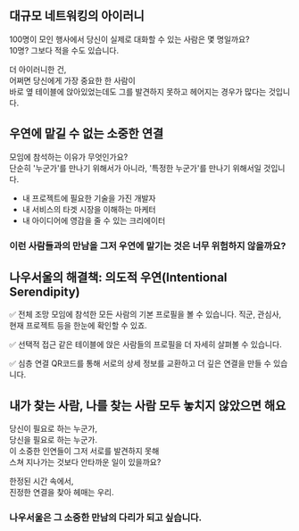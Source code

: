 ## 대규모 네트워킹의 아이러니

100명이 모인 행사에서 당신이 실제로 대화할 수 있는 사람은 몇 명일까요?  
10명? 그보다 적을 수도 있습니다.  
  
더 아이러니한 건,  
어쩌면 당신에게 가장 중요한 한 사람이  
바로 옆 테이블에 앉아있었는데도 그를 발견하지 못하고 헤어지는 경우가 많다는 것입니다.


## 우연에 맡길 수 없는 소중한 연결

모임에 참석하는 이유가 무엇인가요?  
단순히 '누군가'를 만나기 위해서가 아니라,  '특정한 누군가'를 만나기 위해서일 것입니다.

- 내 프로젝트에 필요한 기술을 가진 개발자  
- 내 서비스의 타겟 시장을 이해하는 마케터  
- 내 아이디어에 영감을 줄 수 있는 크리에이터

### 이런 사람들과의 만남을  그저 우연에 맡기는 것은 너무 위험하지 않을까요?

## 나우서울의 해결책:  의도적 우연(Intentional Serendipity)

✅ 전체 조망
모임에 참석한 모든 사람의 기본 프로필을 볼 수 있습니다. 직군, 관심사, 현재 프로젝트 등을 한눈에 확인할 수 있죠.

✅ 선택적 접근
같은 테이블에 앉은 사람들의 프로필을 더 자세히 살펴볼 수 있습니다.

✅ 심층 연결
QR코드를 통해 서로의 상세 정보를 교환하고 더 깊은 연결을 만들 수 있습니다.


## 내가 찾는 사람,  나를 찾는 사람  모두 놓치지 않았으면 해요

당신이 필요로 하는 누군가,  
당신을 필요로 하는 누군가.  
이 소중한 인연들이 그저 서로를 발견하지 못해  
스쳐 지나가는 것보다 안타까운 일이 있을까요?  
  
한정된 시간 속에서,  
진정한 연결을 찾아 헤매는 우리.  
  
### 나우서울은  그 소중한 만남의 다리가 되고 싶습니다.